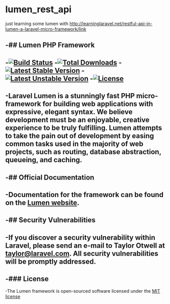 # lumen_rest_api
just learning some lumen with http://learninglaravel.net/restful-api-in-lumen-a-laravel-micro-framework/link

-## Lumen PHP Framework
-
-[![Build Status](https://travis-ci.org/laravel/lumen-framework.svg)](https://travis-ci.org/laravel/lumen-framework)
-[![Total Downloads](https://poser.pugx.org/laravel/lumen-framework/d/total.svg)](https://packagist.org/packages/laravel/lumen-framework)
-[![Latest Stable Version](https://poser.pugx.org/laravel/lumen-framework/v/stable.svg)](https://packagist.org/packages/laravel/lumen-framework)
-[![Latest Unstable Version](https://poser.pugx.org/laravel/lumen-framework/v/unstable.svg)](https://packagist.org/packages/laravel/lumen-framework)
-[![License](https://poser.pugx.org/laravel/lumen-framework/license.svg)](https://packagist.org/packages/laravel/lumen-framework)
-
-Laravel Lumen is a stunningly fast PHP micro-framework for building web applications with expressive, elegant syntax. We believe development must be an enjoyable, creative experience to be truly fulfilling. Lumen attempts to take the pain out of development by easing common tasks used in the majority of web projects, such as routing, database abstraction, queueing, and caching.
-
-## Official Documentation
-
-Documentation for the framework can be found on the [Lumen website](http://lumen.laravel.com/docs).
-
-## Security Vulnerabilities
-
-If you discover a security vulnerability within Laravel, please send an e-mail to Taylor Otwell at taylor@laravel.com. All security vulnerabilities will be promptly addressed.
-
-### License
-
-The Lumen framework is open-sourced software licensed under the [MIT license](http://opensource.org/licenses/MIT)
